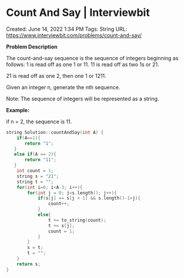 # Count And Say | Interviewbit

Created: June 14, 2022 1:34 PM
Tags: String
URL: https://www.interviewbit.com/problems/count-and-say/

**Problem Description**

The count-and-say sequence is the sequence of integers beginning as follows:  1 is read off as one 1 or 11. 11 is read off as two 1s or 21.

21 is read off as one 2, then one 1 or 1211.

Given an integer n, generate the nth sequence.

Note: The sequence of integers will be represented as a string.

**Example:**

if n = 2, the sequence is 11.

```cpp
string Solution::countAndSay(int A) {
    if(A==1){
       return "1";
   }
   else if(A == 2){
       return "11";
   }
    int count = 1;
    string s = "21";
    string t = "";
    for(int i=0; i<A-3; i++){
        for(int j = 0; j<s.length(); j++){
            if(s[j] == s[j + 1] && s.length()-1>j){
                count++;
            }
            else{
                t += to_string(count);
                t += s[j];
                count = 1;
            }
        }
        s = t;
        t = "";
    }
    return s;  
}
```